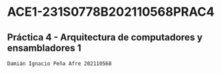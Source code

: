 # ACE1-231S0778B202110568PRAC4

## Práctica 4 - Arquitectura de computadores y ensambladores 1

`Damián Ignacio Peña Afre 202110568`